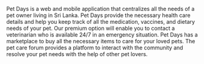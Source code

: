 Pet Days is a web and mobile application that centralizes all the needs of a pet owner living in Sri Lanka. Pet Days provide the necessary health care details and help you keep track of all the medication, vaccines, and dietary needs of your pet. Our premium option will enable you to contact a veterinarian who is available 24/7 in an emergency situation. Pet Days has a  marketplace to buy all the necessary items to care for your loved pets.  The pet care forum provides a platform to interact with the community and resolve your pet needs with the help of other pet lovers.
